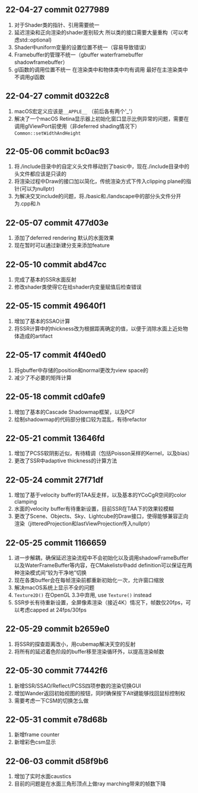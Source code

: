 ## 22-04-27 commit 0277989
1. 对于Shader类的指针、引用需要统一
2. 延迟渲染和正向渲染的shader差别较大 所以类的接口需要大量重构（可以考虑std::optional)
3. Shader中uniform变量的设置位置不统一（容易导致错误）
4. Framebuffer的管理不统一（gbuffer waterframebuffer shadowframebuffer）
5. gl函数的调用位置不统一 在渲染类中和物体类中均有调用 最好在主渲染类中不调用gl函数

## 22-04-27 commit d0322c8
1. macOS宏定义应该是`__APPLE__` （前后各有两个'_'）
2. 解决了一个macOS Retina显示器上初始化窗口显示比例异常的问题，需要在调用glViewPort前使用（非deferred shading情况下）`Common::setWidthAndHeight`

## 22-05-06 commit bc0ac93
1. 将./include目录中的自定义头文件移动到了basic中，现在./include目录中的头文件都应该是只读的
2. 将渲染过程中Draw的接口加以简化，传统渲染方式下传入clipping plane的指针(可以为nullptr)
3. 为解决交叉include的问题，将./basic和./landscape中的部分头文件分开为.cpp和.h

## 22-05-07 commit 477d03e
1. 添加了deferred rendering 默认的水面效果
2. 现在暂时可以通过新建分支来添加feature

## 22-05-10 commit abd47cc
1. 完成了基本的SSR水面反射
2. 修改shader类使得它在给shader内变量赋值后检查错误

## 22-05-15 commit 49640f1
1. 增加了基本的SSAO计算
2. 将SSR计算中的thickness改为根据距离确定的值，以便于消除水面上近处物体造成的artifact

## 22-05-17 commit 4f40ed0
1. 将gbuffer中存储的position和normal更改为view space的
2. 减少了不必要的矩阵计算

## 22-05-18 commit cd0afe9
1. 增加了基本的Cascade Shadowmap框架，以及PCF
2. 绘制shadowmap的代码部分接口较为混乱，有待refactor

## 22-05-21 commit 13646fd
1. 增加了PCSS软阴影近似，有待精调（包括Poisson采样的Kernel，以及bias）
2. 更改了SSR中adaptive thickness的计算方法

## 22-05-24 commit 27f71df
1. 增加了基于velocity buffer的TAA反走样，以及基本的YCoCgR空间的color clamping
2. 水面的velocity buffer有待重新设置，目前SSR在TAA下的效果较模糊
3. 更改了Scene、Objects、Sky、Lightcube的Draw接口，使得能够兼容正向渲染（jitteredProjection和lastViewProjection传入nullptr）

## 22-05-25 commit 1166659
1. 进一步解耦，确保延迟渲染流程中不会初始化以及调用shadowFrameBuffer以及WaterFrameBuffer等内容，在CMakelists中add definition可以保证在两种渲染模式间“较为干净地”切换
2. 现在各类buffer会在每帧渲染前都重新初始化一次，允许窗口缩放
3. 解决macOS系统上显示不全的问题
4. `Texture2D()` 在OpenGL 3.3中弃用, use `Texture()` instead
5. SSR步长有待重新设置，全屏像素渲染（接近4K）情况下，帧数仅20fps，可以考虑capped at 24fps/30fps

## 22-05-29 commit b2659e0
1. 将SSR的探查距离改小，用cubemap解决天空的反射
2. 将所有的延迟着色阶段的buffer移至渲染循环外，以提高渲染帧数

## 22-05-30 commit 77442f6
1. 新增SSR/SSAO/Reflect/PCSS四项参数的渲染切换GUI
2. 增加Wander返回初始视图的按钮，同时确保按下Alt键能够找回鼠标控制权
3. 需要考虑一下CSM的切换怎么做

## 22-05-31 commit e78d68b
1. 新增frame counter
2. 新增彩色csm显示

## 22-06-03 commit d58f9b6
1. 增加了实时水面caustics
2. 目前的问题是在水面三角形顶点上做ray marching带来的帧数下降
